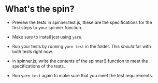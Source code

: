 # What's the spin?

* Preview the tests in spinner.test.js, these are the specifications for the first steps to your spinner function.

* Make sure to install jest using `yarn`.

* Run your tests by running `yarn test` in the folder. This _should_ fail with both tests right now.

* In spinner.js, write the contents of the spinner() function to meet the specifications of the tests.

* Run `yarn test` again to make sure that you meet the test requirements.